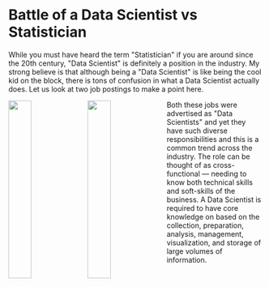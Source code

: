 # Battle of a Data Scientist vs Statistician 

While you must have heard the term "Statistician" if you are around since the 20th century, "Data Scientist" is definitely a position in the industry. My 
strong believe is that although being a "Data Scientist" is like being the cool kid on the block, there is tons of confusion in what a Data Scientist actually 
does. Let us look at two job postings to make a point here.

<img src="https://user-images.githubusercontent.com/29751013/187302424-076ebf2e-2a14-408b-8095-af996b811ff7.png" style="float: left; width: 30%; margin-right: 1%; margin-bottom: 0.5em;">    
<img src="https://user-images.githubusercontent.com/29751013/187302020-0798cece-cd5f-453a-ad96-16f15ed0fe08.png" style="float: left; width: 30%; margin-right: 1%; margin-bottom: 0.5em;">

Both these jobs were advertised as "Data Scientists" and yet they have such diverse responsibilities and this is a common trend across the industry. The role can be thought of as cross-functional — needing to know both technical skills and soft-skills of the business. A Data Scientist is required to have core knowledge on based on the collection, preparation, analysis, management, visualization, and storage of large volumes of information.
